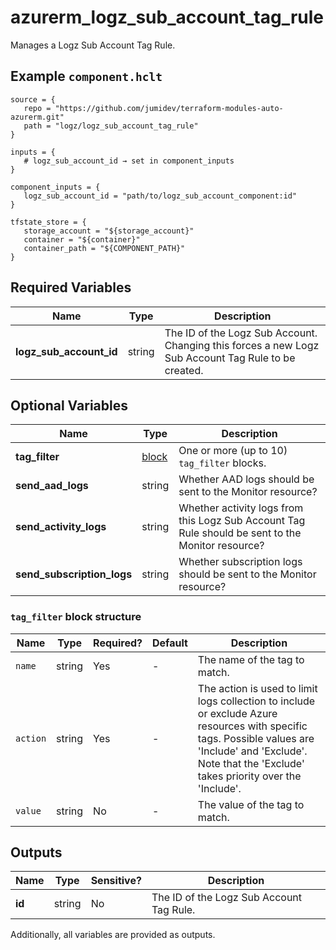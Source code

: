 # azurerm_logz_sub_account_tag_rule

Manages a Logz Sub Account Tag Rule.

## Example `component.hclt`

```hcl
source = {
   repo = "https://github.com/jumidev/terraform-modules-auto-azurerm.git"   
   path = "logz/logz_sub_account_tag_rule"   
}

inputs = {
   # logz_sub_account_id → set in component_inputs
}

component_inputs = {
   logz_sub_account_id = "path/to/logz_sub_account_component:id"   
}

tfstate_store = {
   storage_account = "${storage_account}"   
   container = "${container}"   
   container_path = "${COMPONENT_PATH}"   
}

```

## Required Variables

| Name | Type |  Description |
| ---- | --------- |  ----------- |
| **logz_sub_account_id** | string |  The ID of the Logz Sub Account. Changing this forces a new Logz Sub Account Tag Rule to be created. | 

## Optional Variables

| Name | Type |  Description |
| ---- | --------- |  ----------- |
| **tag_filter** | [block](#tag_filter-block-structure) |  One or more (up to 10) `tag_filter` blocks. | 
| **send_aad_logs** | string |  Whether AAD logs should be sent to the Monitor resource? | 
| **send_activity_logs** | string |  Whether activity logs from this Logz Sub Account Tag Rule should be sent to the Monitor resource? | 
| **send_subscription_logs** | string |  Whether subscription logs should be sent to the Monitor resource? | 

### `tag_filter` block structure

| Name | Type | Required? | Default | Description |
| ---- | ---- | --------- | ------- | ----------- |
| `name` | string | Yes | - | The name of the tag to match. |
| `action` | string | Yes | - | The action is used to limit logs collection to include or exclude Azure resources with specific tags. Possible values are 'Include' and 'Exclude'. Note that the 'Exclude' takes priority over the 'Include'. |
| `value` | string | No | - | The value of the tag to match. |



## Outputs

| Name | Type | Sensitive? | Description |
| ---- | ---- | --------- | --------- |
| **id** | string | No  | The ID of the Logz Sub Account Tag Rule. | 

Additionally, all variables are provided as outputs.
